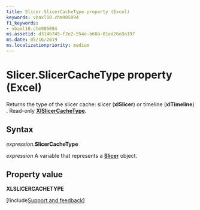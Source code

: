```yaml
---
title: Slicer.SlicerCacheType property (Excel)
keywords: vbaxl10.chm905094
f1_keywords:
- vbaxl10.chm905094
ms.assetid: d314b745-f2e2-554e-b60a-01ed26e8a197
ms.date: 05/16/2019
ms.localizationpriority: medium
---
```



# Slicer.SlicerCacheType property (Excel)

Returns the type of the slicer cache: slicer (**xlSlicer**) or timeline (**xlTimeline**) . Read-only **[XlSlicerCacheType](excel.xlslicercachetype.md)**.


## Syntax

_expression_.**SlicerCacheType**

_expression_ A variable that represents a **[Slicer](Excel.Slicer.md)** object.


## Property value

**XLSLICERCACHETYPE**




[!include[Support and feedback](~/includes/feedback-boilerplate.md)]